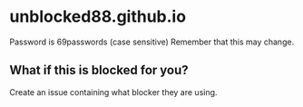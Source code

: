 # unblocked88.github.io
Password is 69passwords (case sensitive)
Remember that this may change.
## What if this is blocked for you?

Create an issue containing what blocker they are using.

